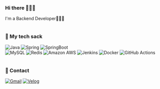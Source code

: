 ### Hi there 🙇🏻‍♀️
I'm a Backend Developer👩🏻‍💻
<br>
<br>
<!--[![Hits](https://hits.seeyoufarm.com/api/count/incr/badge.svg?url=https%3A%2F%2Fgithub.com%2Fhyewon218%2Fhit-counter&count_bg=%23FFDAC7&title_bg=%23FFADAD&icon=&icon_color=%23E7E7E7&title=hits&edge_flat=false)](https://hits.seeyoufarm.com)
<br>
![Hyewon's GitHub stats](https://github-readme-stats.vercel.app/api?username=hyewon218&show_icons=true&theme=dracula&hide=stars,contribs&count_private=true)
<br>-->

### 🚀 My tech sack
![Java](https://img.shields.io/badge/Java-007396?style=flat&logo=OpenJDK&logoColor=white) 
![Spring](https://img.shields.io/badge/Spring-6DB33F?style=flat&logo=spring&logoColor=white) 
![SpringBoot](https://img.shields.io/badge/SpringBoot-6DB33F?style=flat&logo=springboot&logoColor=white) 
<br>
![MySQL](https://img.shields.io/badge/MySQL-4479A1?style=flat&logo=mysql&logoColor=white)
![Redis](https://img.shields.io/badge/Redis-DC382D?style=flat&logo=redis&logoColor=white) 
![Amazon AWS](https://img.shields.io/badge/Amazon%20AWS-232F3E?style=flat&logo=amazonaws&logoColor=white) 
![Jenkins](https://img.shields.io/badge/Jenkins-D24939?style=flat&logo=jenkins&logoColor=white)
![Docker](https://img.shields.io/badge/Docker-2496ED?style=flat&logo=docker&logoColor=white)
![GitHub Actions](https://img.shields.io/badge/GitHub%20Actions-2088FF?style=flat&logo=githubactions&logoColor=white)
<br>
<br>
### 📨 Contact
[![Gmail](https://img.shields.io/badge/Gmail-D14836?style=flat&logo=gmail&logoColor=white&link=mailto:won1110218@gmail.com)](mailto:won1110218@gmail.com)
[![Velog](https://img.shields.io/badge/Tech%20Blog-20C997?style=flat&logo=velog&logoColor=white&link=https://velog.io/@hyewon0218/)](https://velog.io/@hyewon0218/)

<!--
**hyewon218/hyewon218** is a ✨ _special_ ✨ repository because its `README.md` (this file) appears on your GitHub profile.

Here are some ideas to get you started:

- 🔭 I’m currently working on ...
- 🌱 I’m currently learning ...
- 👯 I’m looking to collaborate on ...
- 🤔 I’m looking for help with ...
- 💬 Ask me about ...
- 📫 How to reach me: ...
- 😄 Pronouns: ...
- ⚡ Fun fact: ...
-->
